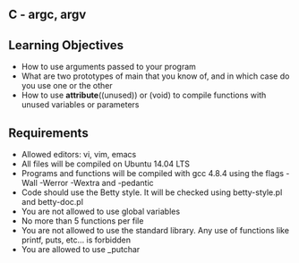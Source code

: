 ## C - argc, argv

## Learning Objectives

- How to use arguments passed to your program
- What are two prototypes of main that you know of, and in which case do you use
one or the other
- How to use __attribute__((unused)) or (void) to compile functions with unused variables or parameters

## Requirements

- Allowed editors: vi, vim, emacs
- All files will be compiled on Ubuntu 14.04 LTS
- Programs and functions will be compiled with gcc 4.8.4 using the flags -Wall -Werror -Wextra and -pedantic
- Code should use the Betty style. It will be checked using betty-style.pl and betty-doc.pl
- You are not allowed to use global variables
- No more than 5 functions per file
- You are not allowed to use the standard library. Any use of functions like printf, puts, etc… is forbidden
- You are allowed to use _putchar
